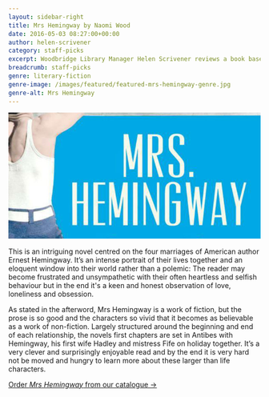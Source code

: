 ```yaml
---
layout: sidebar-right
title: Mrs Hemingway by Naomi Wood
date: 2016-05-03 08:27:00+00:00
author: helen-scrivener
category: staff-picks
excerpt: Woodbridge Library Manager Helen Scrivener reviews a book based on Ernest Hemingway's marriages.
breadcrumb: staff-picks
genre: literary-fiction
genre-image: /images/featured/featured-mrs-hemingway-genre.jpg
genre-alt: Mrs Hemingway
---
```

![Mrs Hemingway by Naomi Wood](/images/featured/featured-mrs-hemingway.jpg)

This is an intriguing novel centred on the four marriages of American author Ernest Hemingway. It’s an intense portrait of their lives together and an eloquent window into their world rather than a polemic: The reader may become frustrated and unsympathetic with their often heartless and selfish behaviour but in the end it's a keen and honest observation of love, loneliness and obsession.

As stated in the afterword, Mrs Hemingway is a work of fiction, but the prose is so good and the characters so vivid that it becomes as believable as a work of non-fiction. Largely structured around the beginning and end of each relationship, the novels first chapters are set in Antibes with Hemingway, his first wife Hadley and mistress Fife on holiday together. It’s a very clever and surprisingly enjoyable read and by the end it is very hard not be moved and hungry to learn more about these larger than life characters.

[Order <cite>Mrs Hemingway</cite> from our catalogue →](https://suffolk.spydus.co.uk/cgi-bin/spydus.exe/ENQ/OPAC/BIBENQ/20217733?QRY=CTIBIB%3C%20IRN(32816157)&QRYTEXT=Mrs.%20Hemingway)
